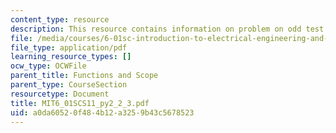 ```yaml
---
content_type: resource
description: This resource contains information on problem on odd test.
file: /media/courses/6-01sc-introduction-to-electrical-engineering-and-computer-science-i-spring-2011/a0da60520f484b12a3259b43c5678523_MIT6_01SCS11_py2_2_3.pdf
file_type: application/pdf
learning_resource_types: []
ocw_type: OCWFile
parent_title: Functions and Scope
parent_type: CourseSection
resourcetype: Document
title: MIT6_01SCS11_py2_2_3.pdf
uid: a0da6052-0f48-4b12-a325-9b43c5678523
---
```

